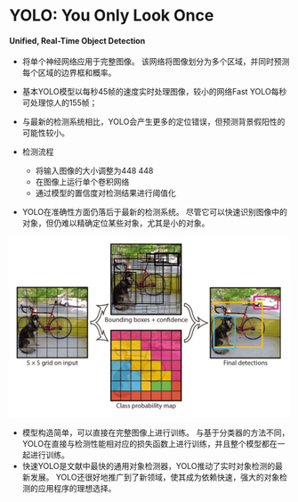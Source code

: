 # YOLO: You Only Look Once

#### Unified, Real-Time Object Detection

- 将单个神经网络应用于完整图像。 该网络将图像划分为多个区域，并同时预测每个区域的边界框和概率。

- 基本YOLO模型以每秒45帧的速度实时处理图像，较小的网络Fast YOLO每秒可处理惊人的155帧；

- 与最新的检测系统相比，YOLO会产生更多的定位错误，但预测背景假阳性的可能性较小。

- 检测流程
  - 将输入图像的大小调整为448 448
  - 在图像上运行单个卷积网络
  - 通过模型的置信度对检测结果进行阈值化
- YOLO在准确性方面仍落后于最新的检测系统。 尽管它可以快速识别图像中的对象，但仍难以精确定位某些对象，尤其是小的对象。 

![image-20210417155740502](TyporaImg/image-20210417155740502.png)

- 模型构造简单，可以直接在完整图像上进行训练。 与基于分类器的方法不同，YOLO在直接与检测性能相对应的损失函数上进行训练，并且整个模型都在一起进行训练。
- 快速YOLO是文献中最快的通用对象检测器，YOLO推动了实时对象检测的最新发展。  YOLO还很好地推广到了新领域，使其成为依赖快速，强大的对象检测的应用程序的理想选择。 